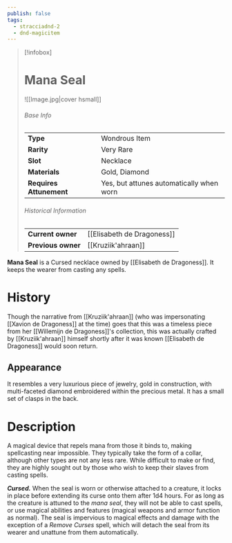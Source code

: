 ```yaml
---
publish: false
tags:
  - stracciadnd-2
  - dnd-magicitem
---
```


> [!infobox]  
> # Mana Seal
> ![[Image.jpg|cover hsmall]]
> ###### Base Info
> | | |
> |---|---|
> | **Type** | Wondrous Item |
> | **Rarity** | Very Rare |
> | **Slot** | Necklace |
> | **Materials** | Gold, Diamond |
> | **Requires Attunement** | Yes, but attunes automatically when worn |
> ###### Historical Information
> | | |
> |---|---|
> | **Current owner** | [[Elisabeth de Dragoness]] |
> | **Previous owner** |  [[Kruziik'ahraan]] |

**Mana Seal** is a Cursed necklace owned by [[Elisabeth de Dragoness]]. It keeps the wearer from casting any spells.
# History
Though the narrative from [[Kruziik'ahraan]] (who was impersonating [[Xavion de Dragoness]] at the time) goes that this was a timeless piece from her [[Willemijn de Dragoness]]'s collection, this was actually crafted by [[Kruziik'ahraan]] himself shortly after it was known [[Elisabeth de Dragoness]] would soon return.
## Appearance
It resembles a very luxurious piece of jewelry, gold in construction, with multi-faceted diamond embroidered within the precious metal. It has a small set of clasps in the back.
# Description
A magical device that repels mana from those it binds to, making spellcasting near impossible. They typically take the form of a collar, although other types are not any less rare. While difficult to make or find, they are highly sought out by those who wish to keep their slaves from casting spells.

_**Cursed.**_ When the seal is worn or otherwise attached to a creature, it locks in place before extending its curse onto them after 1d4 hours. For as long as the creature is attuned to the _mana seal_, they will not be able to cast spells, or use magical abilities and features (magical weapons and armor function as normal). The seal is impervious to magical effects and damage with the exception of a *Remove Curses* spell, which will detach the seal from its wearer and unattune from them automatically.